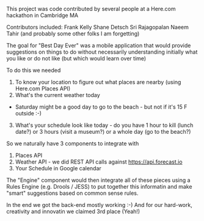 This project was code contributed by several people at a Here.com hackathon in Cambridge MA

Contributors included:
Frank Kelly
Shane Detsch
Sri Rajagopalan
Naeem Tahir
(and probably some other folks I am forgetting)

The goal for "Best Day Ever" was a mobile application that would provide suggestions on things to do without necessarily understanding initially what you like or do not like (but which would learn over time)

To do this we needed
1) To know your location to figure out what places are nearby (using Here.com Places API)
2) What's the current weather today
 - Saturday might be a good day to go to the beach - but not if it's 15 F outside :-)
3) What's your schedule look like today - do you have 1 hour to kill (lunch date?) or 3 hours (visit a museum?) or a whole day (go to the beach?)

So we naturally have 3 components to integrate with
1) Places API
2) Weather API - we did REST API calls against https://api.forecast.io
3) Your Schedule in Google calendar

The "Engine" component would then integrate all of these pieces using a Rules Engine (e.g. Drools / JESS) to put together this informatin and make "smart" suggestions based on common sense rules.


In the end we got the back-end mostly working :-) 
And for our hard-work, creativity and innovatin we claimed 3rd place (Yeah!)



